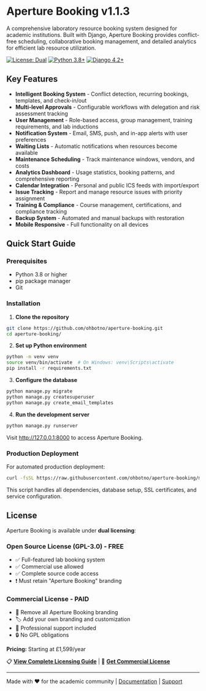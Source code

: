 # Aperture Booking v1.1.3

A comprehensive laboratory resource booking system designed for academic institutions. Built with Django, Aperture Booking provides conflict-free scheduling, collaborative booking management, and detailed analytics for efficient lab resource utilization.

[![License: Dual](https://img.shields.io/badge/License-Dual%20(GPL%2FCommercial)-blue.svg)](LICENSING.md)
[![Python 3.8+](https://img.shields.io/badge/python-3.8+-blue.svg)](https://www.python.org/downloads/)
[![Django 4.2+](https://img.shields.io/badge/django-4.2+-green.svg)](https://www.djangoproject.com/)

## Key Features

- **Intelligent Booking System** - Conflict detection, recurring bookings, templates, and check-in/out
- **Multi-level Approvals** - Configurable workflows with delegation and risk assessment tracking  
- **User Management** - Role-based access, group management, training requirements, and lab inductions
- **Notification System** - Email, SMS, push, and in-app alerts with user preferences
- **Waiting Lists** - Automatic notifications when resources become available
- **Maintenance Scheduling** - Track maintenance windows, vendors, and costs
- **Analytics Dashboard** - Usage statistics, booking patterns, and comprehensive reporting
- **Calendar Integration** - Personal and public ICS feeds with import/export
- **Issue Tracking** - Report and manage resource issues with priority assignment
- **Training & Compliance** - Course management, certifications, and compliance tracking
- **Backup System** - Automated and manual backups with restoration
- **Mobile Responsive** - Full functionality on all devices

## Quick Start Guide

### Prerequisites
- Python 3.8 or higher
- pip package manager
- Git

### Installation

1. **Clone the repository**
```bash
git clone https://github.com/ohbotno/aperture-booking.git
cd aperture-booking/
```

2. **Set up Python environment**
```bash
python -m venv venv
source venv/bin/activate  # On Windows: venv\Scripts\activate
pip install -r requirements.txt
```

3. **Configure the database**
```bash
python manage.py migrate
python manage.py createsuperuser
python manage.py create_email_templates
```

4. **Run the development server**
```bash
python manage.py runserver
```

Visit http://127.0.0.1:8000 to access Aperture Booking.

### Production Deployment

For automated production deployment:
```bash
curl -fsSL https://raw.githubusercontent.com/ohbotno/aperture-booking/main/easy_install.sh | sudo bash
```

This script handles all dependencies, database setup, SSL certificates, and service configuration.

## License

Aperture Booking is available under **dual licensing**:

### Open Source License (GPL-3.0) - FREE
- ✅ Full-featured lab booking system
- ✅ Commercial use allowed
- ✅ Complete source code access
- ❗ Must retain "Aperture Booking" branding

### Commercial License - PAID
- 🎨 Remove all Aperture Booking branding
- 🏷️ Add your own branding and customization
- 💼 Professional support included
- 🔒 No GPL obligations

**Pricing:** Starting at £1,599/year

📋 **[View Complete Licensing Guide](LICENSING.md)** | 💼 **[Get Commercial License](mailto:commercial@aperture-booking.org)**

---

Made with ❤️ for the academic community | [Documentation](https://docs.aperture-booking.org) | [Support](https://github.com/ohbotno/aperture-booking/issues)